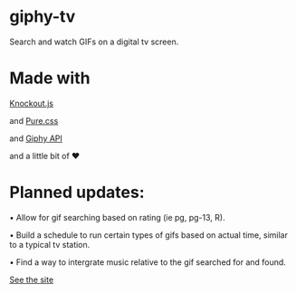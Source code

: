 # giphy-tv


Search and watch GIFs on a digital tv screen.




# Made with 

[Knockout.js](http://knockoutjs.com/)

and [Pure.css](https://purecss.io/)

and [Giphy API](https://developers.giphy.com/)

and a little bit of ❤️




# Planned updates:

• Allow for gif searching based on rating (ie pg, pg-13, R).

• Build a schedule to run certain types of gifs based on actual time, similar to a typical tv station.

• Find a way to intergrate music relative to the gif searched for and found.






[See the site](http://yooksel.com/giphy-tv/)
